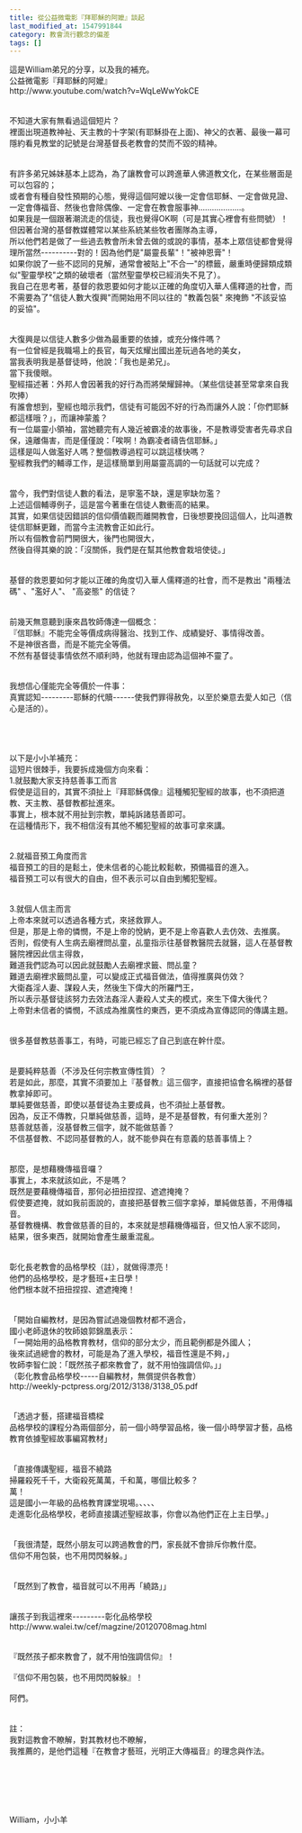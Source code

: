 ```yaml
---
title: 從公益微電影『拜耶穌的阿嬤』談起
last_modified_at: 1547991844
category: 教會流行觀念的偏差
tags: []
---
```


<p>這是William弟兄的分享，以及我的補充。<br/><!--more-->公益微電影『拜耶穌的阿嬤』<br/>http://www.youtube.com/watch?v=WqLeWwYokCE<br/><br/> <br/>不知道大家有無看過這個短片？<br/>裡面出現道教神祉、天主教的十字架(有耶穌掛在上面)、神父的衣著、最後一幕可隱約看見教堂的記號是台灣基督長老教會的焚而不毀的精神。<br/><br/><br/>有許多弟兄姊妹基本上認為，為了讓教會可以跨進華人佛道教文化，在某些層面是可以包容的；<br/>或者會有種自發性預期的心態，覺得這個阿嬤以後一定會信耶穌、一定會做見證、一定會傳福音、然後也會除偶像、一定會在教會服事神...................。<br/>如果我是一個跟著潮流走的信徒，我也覺得OK啊（可是其實心裡會有些問號）！<br/>但因著台灣的基督教媒體常以某些系統某些牧者團隊為主導，<br/>所以他們若是做了一些過去教會所未曾去做的或說的事情，基本上眾信徒都會覺得理所當然----------對的！因為他們是"屬靈長輩"！"被神恩膏"！<br/>如果你說了一些不認同的見解，通常會被貼上"不合一"的標籤，嚴重時便歸類成類似"聖靈學校"之類的破壞者（當然聖靈學校已經消失不見了）。<br/>我自己在思考著，基督的救恩要如何才能以正確的角度切入華人儒釋道的社會，而不需要為了"信徒人數大復興"而開始用不同以往的 "教義包裝" 來掩飾  "不該妥協的妥協"。<br/> <br/><br/>大復興是以信徒人數多少做為最重要的依據，或充分條件嗎？<br/>有一位曾經是我職場上的長官，每天炫耀出國出差玩過各地的美女，<br/>當我表明我是基督徒時，他說：「我也是弟兄」。<br/>當下我傻眼。<br/>聖經描述著：外邦人會因著我的好行為而將榮耀歸神。（某些信徒甚至常拿來自我吹捧）<br/>有誰會想到，聖經也暗示我們，信徒有可能因不好的行為而讓外人說：「你們耶穌都這樣哦？」，而讓神蒙羞？<br/>有一位屬靈小領袖，當她聽完有人幾近被霸凌的故事後，不是教導受害者先尋求自保，遠離傷害，而是僅僅說：「唉啊！為霸凌者禱告信耶穌。」<br/>這樣是叫人做濫好人嗎？整個教導過程可以跳這樣快嗎？<br/>聖經教我們的輔導工作，是這樣簡單到用屬靈高調的一句話就可以完成？<br/><br/><br/>當今，我們對信徒人數的看法，是寧濫不缺，還是寧缺勿濫？<br/>上述這個輔導例子，這是當今著重在信徒人數衝高的結果。<br/>其實，如果信徒因錯誤的信仰價值觀而離開教會，日後想要挽回這個人，比叫道教徒信耶穌更難，而當今主流教會正如此行。<br/>所以有個教會前門開很大，後門也開很大，<br/>然後自得其樂的說：「沒關係，我們是在幫其他教會栽培使徒。」<br/> <br/><br/>基督的救恩要如何才能以正確的角度切入華人儒釋道的社會，而不是教出 "兩種法碼" 、"濫好人"、 "高姿態" 的信徒？<br/> <br/><br/>前幾天無意聽到康來昌牧師傳達一個概念：<br/>『信耶穌』不能完全等價成病得醫治、找到工作、成績變好、事情得改善。<br/>不是神很吝嗇，而是不能完全等價。<br/>不然有基督徒事情依然不順利時，他就有理由認為這個神不靈了。<br/> <br/><br/>我想信心僅能完全等價於一件事：<br/>真實認知---------耶穌的代贖------使我們罪得赦免，以至於樂意去愛人如己（信心是活的）。<br/> <br/><br/><br/><br/>以下是小小羊補充：<br/>這短片很棘手，我要拆成幾個方向來看：<br/>1.就鼓勵大家支持慈善事工而言<br/>假使是這目的，其實不須扯上『拜耶穌偶像』這種觸犯聖經的故事，也不須把道教、天主教、基督教都扯進來。<br/>事實上，根本就不用扯到宗教，單純訴諸慈善即可。<br/>在這種情形下，我不相信沒有其他不觸犯聖經的故事可拿來講。<br/> <br/><br/>2.就福音預工角度而言<br/>福音預工的目的是鬆土，使未信者的心能比較鬆軟，預備福音的進入。<br/>福音預工可以有很大的自由，但不表示可以自由到觸犯聖經。<br/> <br/><br/>3.就個人信主而言<br/>上帝本來就可以透過各種方式，來拯救罪人。<br/>但是，那是上帝的憐憫，不是上帝的悅納，更不是上帝喜歡人去仿效、去推廣。<br/>否則，假使有人生病去廟裡問乩童，乩童指示往基督教醫院去就醫，這人在基督教醫院裡因此信主得救，<br/>難道我們認為可以因此就鼓勵人去廟裡求籤、問乩童？<br/>難道去廟裡求籤問乩童，可以變成正式福音做法，值得推廣與仿效？<br/>大衛姦淫人妻、謀殺人夫，然後生下偉大的所羅門王，<br/>所以表示基督徒該努力去效法姦淫人妻殺人丈夫的模式，來生下偉大後代？<br/>上帝對未信者的憐憫，不該成為推廣性的東西，更不須成為宣傳認同的傳講主題。<br/><br/><br/>很多基督教慈善事工，有時，可能已經忘了自己到底在幹什麼。<br/><br/><br/>是要純粹慈善（不涉及任何宗教宣傳性質）？<br/>若是如此，那麼，其實不須要加上『基督教』這三個字，直接把協會名稱裡的基督教拿掉即可。<br/>單純要做慈善，即使以基督徒為主要成員，也不須扯上基督教。<br/>因為，反正不傳教，只單純做慈善，這時，是不是基督教，有何重大差別？<br/>慈善就慈善，沒基督教三個字，就不能做慈善？<br/>不信基督教、不認同基督教的人，就不能參與在有意義的慈善事情上？<br/><br/><br/>那麼，是想藉機傳福音囉？<br/>事實上，本來就該如此，不是嗎？<br/>既然是要藉機傳福音，那何必扭扭捏捏、遮遮掩掩？<br/>假使要遮掩，就如我前面說的，直接把基督教三個字拿掉，單純做慈善，不用傳福音。<br/>基督教機構、教會做慈善的目的，本來就是想藉機傳福音，但又怕人家不認同，<br/>結果，很多東西，就開始會產生嚴重混亂。<br/><br/><br/>彰化長老教會的品格學校（註），就做得漂亮！<br/>他們的品格學校，是才藝班+主日學！<br/>他們根本就不扭扭捏捏、遮遮掩掩！<br/><br/><br/>「開始自編教材，是因為嘗試過幾個教材都不適合，<br/>國小老師退休的牧師娘郭錦凰表示：<br/>「一開始用的品格教育教材，信仰的部分太少，而且範例都是外國人；<br/>後來試過總會的教材，可能是為了進入學校，福音性還是不夠，」<br/>牧師李智仁說：「既然孩子都來教會了，就不用怕強調信仰。」」<br/>（彰化教會品格學校-----自編教材，無償提供各教會）<br/>http://weekly-pctpress.org/2012/3138/3138_05.pdf<br/><br/><br/>「透過才藝，搭建福音橋樑<br/>品格學校的課程分為兩個部分，前一個小時學習品格，後一個小時學習才藝，品格教育依據聖經故事編寫教材」<br/><br/><br/>「直接傳講聖經，福音不繞路<br/>掃羅殺死千千，大衛殺死萬萬，千和萬，哪個比較多？<br/>萬！<br/>這是國小一年級的品格教育課堂現場。、、、、<br/>走進彰化品格學校，老師直接講述聖經故事，你會以為他們正在上主日學。」<br/><br/><br/>「我很清楚，既然小朋友可以跨過教會的門，家長就不會排斥你教什麼。<br/>信仰不用包裝，也不用閃閃躲躲。」<br/><br/><br/>「既然到了教會，福音就可以不用再「繞路」」<br/><br/><br/>讓孩子到我這裡來---------彰化品格學校<br/>http://www.walei.tw/cef/magzine/20120708mag.html<br/><br/><br/>『既然孩子都來教會了，就不用怕強調信仰』！<br/><br/>『信仰不用包裝，也不用閃閃躲躲』！<br/><br/>阿們。<br/><br/><br/>註：<br/>我對這教會不瞭解，對其教材也不瞭解，<br/>我推薦的，是他們這種『在教會才藝班，光明正大傳福音』的理念與作法。<br/><br/><br/><br/><br/><br/><br/>William，小小羊<br/><br/><br/><br/></p>